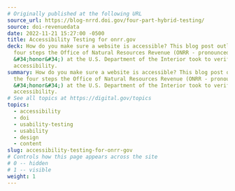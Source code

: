 ```yaml
---
# Originally published at the following URL
source_url: https://blog-nrrd.doi.gov/four-part-hybrid-testing/
source: doi-revenuedata
date: 2022-11-21 15:27:00 -0500
title: Accessibility Testing for onrr.gov
deck: How do you make sure a website is accessible? This blog post outlines the
  four steps the Office of Natural Resources Revenue (ONRR - pronounced like
  &#34;honor&#34;) at the U.S. Department of the Interior took to verify
  accessibility.
summary: How do you make sure a website is accessible? This blog post outlines
  the four steps the Office of Natural Resources Revenue (ONRR - pronounced like
  &#34;honor&#34;) at the U.S. Department of the Interior took to verify
  accessibility.
# See all topics at https://digital.gov/topics
topics:
  - accessibility
  - doi
  - usability-testing
  - usability
  - design
  - content
slug: accessibility-testing-for-onrr-gov
# Controls how this page appears across the site
# 0 -- hidden
# 1 -- visible
weight: 1
---
```

